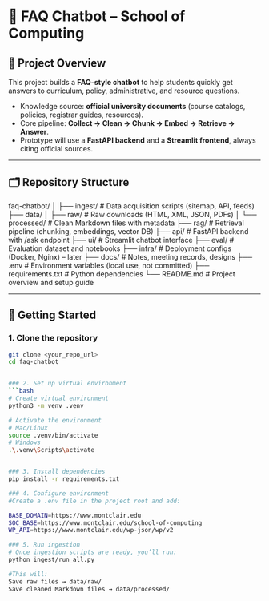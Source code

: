 # 📘 FAQ Chatbot – School of Computing

## 🎯 Project Overview
This project builds a **FAQ-style chatbot** to help students quickly get answers to curriculum, policy, administrative, and resource questions.  
- Knowledge source: **official university documents** (course catalogs, policies, registrar guides, resources).  
- Core pipeline: **Collect → Clean → Chunk → Embed → Retrieve → Answer**.  
- Prototype will use a **FastAPI backend** and a **Streamlit frontend**, always citing official sources.

---

## 🗂️ Repository Structure
faq-chatbot/
│
├── ingest/ # Data acquisition scripts (sitemap, API, feeds)
├── data/
│ ├── raw/ # Raw downloads (HTML, XML, JSON, PDFs)
│ └── processed/ # Clean Markdown files with metadata
├── rag/ # Retrieval pipeline (chunking, embeddings, vector DB)
├── api/ # FastAPI backend with /ask endpoint
├── ui/ # Streamlit chatbot interface
├── eval/ # Evaluation dataset and notebooks
├── infra/ # Deployment configs (Docker, Nginx) – later
├── docs/ # Notes, meeting records, designs
├── .env # Environment variables (local use, not committed)
├── requirements.txt # Python dependencies
└── README.md # Project overview and setup guide

---

## 🚀 Getting Started

### 1. Clone the repository
```bash
git clone <your_repo_url>
cd faq-chatbot


### 2. Set up virtual environment
```bash
# Create virtual environment
python3 -m venv .venv

# Activate the environment
# Mac/Linux
source .venv/bin/activate
# Windows
.\.venv\Scripts\activate


### 3. Install dependencies
pip install -r requirements.txt

### 4. Configure environment
#Create a .env file in the project root and add:

BASE_DOMAIN=https://www.montclair.edu
SOC_BASE=https://www.montclair.edu/school-of-computing
WP_API=https://www.montclair.edu/wp-json/wp/v2

### 5. Run ingestion
# Once ingestion scripts are ready, you’ll run:
python ingest/run_all.py

#This will:
Save raw files → data/raw/
Save cleaned Markdown files → data/processed/

